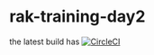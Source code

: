 # rak-training-day2

the latest build has [![CircleCI](https://circleci.com/gh/eddiewebb/rak-training-day2.svg?style=svg)](https://circleci.com/gh/eddiewebb/rak-training-day2)
